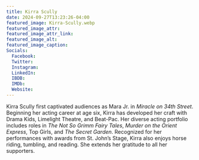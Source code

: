 ```yaml
---
title: Kirra Scully 
date: 2024-09-27T13:23:26-04:00
featured_image: Kirra-Scully.webp
featured_image_attr: 
featured_image_attr_link: 
featured_image_alt: 
featured_image_caption: 
Socials:
  Facebook: 
  Twitter: 
  Instagram: 
  LinkedIn: 
  IBDB: 
  IMDb:
  Website: 
---
```

Kirra Scully first captivated audiences as Mara Jr. in *Miracle on 34th Street*. Beginning her acting career at age six, Kirra has developed her craft with Drama Kids, Limelight Theatre, and Beat-Pac. Her diverse acting portfolio includes roles in *The Not So Grimm Fairy Tales*, *Murder on the Orient Express*, Top Girls, and *The Secret Garden*. Recognized for her performances with awards from St. John’s Stage, Kirra also enjoys horse riding, tumbling, and reading. She extends her gratitude to all her supporters.